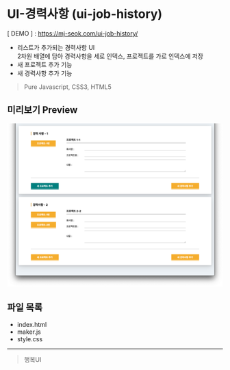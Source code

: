 # UI-경력사항 (ui-job-history)

[ DEMO ] : <https://mj-seok.com/ui-job-history/>

- 리스트가 추가되는 경력사항 UI  
    2차원 배열에 담아 경력사항을 세로 인덱스, 프로젝트를 가로 인덱스에 저장
- 새 프로젝트 추가 기능
- 새 경력사항 추가 기능

> Pure Javascript, CSS3, HTML5

## 미리보기 Preview

![screen](screen.png)

## 파일 목록

- index.html
- maker.js
- style.css

---

> 행복UI
